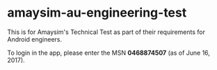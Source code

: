 # amaysim-au-engineering-test

This is for Amaysim's Technical Test as part of their requirements for Android engineers.

To login in the app, please enter the MSN <b>0468874507</b> (as of June 16, 2017).
